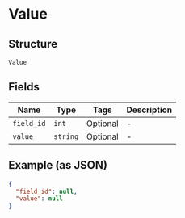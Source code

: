 
# Value

## Structure

`Value`

## Fields

| Name | Type | Tags | Description |
|  --- | --- | --- | --- |
| `field_id` | `int` | Optional | - |
| `value` | `string` | Optional | - |

## Example (as JSON)

```json
{
  "field_id": null,
  "value": null
}
```


